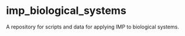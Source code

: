 imp_biological_systems
======================

A repository for scripts and data for applying IMP to biological systems.